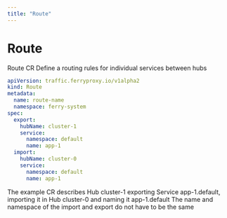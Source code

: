 ```yaml
---
title: "Route"
---
```


# Route

Route CR Define a routing rules for individual services between hubs

``` yaml
apiVersion: traffic.ferryproxy.io/v1alpha2
kind: Route
metadata:
  name: route-name
  namespace: ferry-system
spec:
  export:
    hubName: cluster-1
    service:
      namespace: default
      name: app-1
  import:
    hubName: cluster-0
    service:
      namespace: default
      name: app-1
```

The example CR describes Hub cluster-1 exporting Service app-1.default, importing it in Hub cluster-0 and naming it app-1.default
The name and namespace of the import and export do not have to be the same
